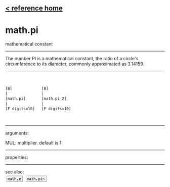 [< reference home](ceammc_lib.html)
---

# math.pi


mathematical constant

---

The number PI is a mathematical constant, the ratio of a circle&#39;s circumference to
            its diameter, commonly approximated as 3.14159.<br>


---


```


[B]             [B]
|               |
[math.pi]       [math.pi 2]
|               |
[F digits=10]   [F digits=10]

            
```

---
arguments:

MUL: multiplier. default is 1<br>

---
properties:


---
see also:<br>
[![math.e](img/object_math.e.png)](math.e.html)
[![math.pi~](img/object_math.pi~.png)](math.pi~.html)

